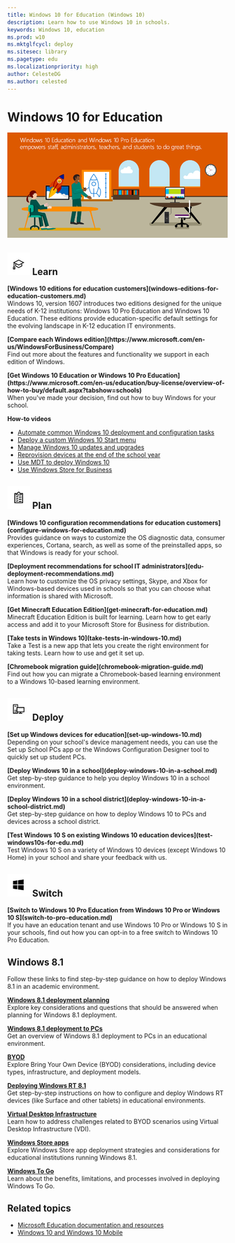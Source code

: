 ```yaml
---
title: Windows 10 for Education (Windows 10)
description: Learn how to use Windows 10 in schools.
keywords: Windows 10, education
ms.prod: w10
ms.mktglfcycl: deploy
ms.sitesec: library
ms.pagetype: edu
ms.localizationpriority: high
author: CelesteDG
ms.author: celested
---
```


# Windows 10 for Education

![Windows 10 Education and Windows 10 Pro Education](images/windows-10-for-education-banner.png)

## ![Learn more about Windows](images/education.png) Learn

<p><b>[Windows 10 editions for education customers](windows-editions-for-education-customers.md)</b><br />Windows 10, version 1607 introduces two editions designed for the unique needs of K-12 institutions: Windows 10 Pro Education and Windows 10 Education. These editions provide education-specific default settings for the evolving landscape in K-12 education IT environments.</p>
<p><b>[Compare each Windows edition](https://www.microsoft.com/en-us/WindowsForBusiness/Compare)</b><br />Find out more about the features and functionality we support in each edition of Windows.</p>
<p><b>[Get Windows 10 Education or Windows 10 Pro Education](https://www.microsoft.com/en-us/education/buy-license/overview-of-how-to-buy/default.aspx?tabshow=schools)</b><br />When you've made your decision, find out how to buy Windows for your school.</p>
<p><b>How-to videos</b><br />
<ul>
  <li><a href="https://technet.microsoft.com/en-us/windows/mt723345" target="_blank">Automate common Windows 10 deployment and configuration tasks</a></li>
  <li><a href="https://technet.microsoft.com/en-us/windows/mt723346" target="_blank">Deploy a custom Windows 10 Start menu</a></li>
  <li><a href="https://technet.microsoft.com/en-us/windows/mt723347" target="_blank">Manage Windows 10 updates and upgrades</a></li>
  <li><a href="https://technet.microsoft.com/en-us/windows/mt723344" target="_blank">Reprovision devices at the end of the school year</a></li>  <li><a href="https://technet.microsoft.com/en-us/windows/mt723343" target="_blank">Use MDT to deploy Windows 10</a></li>
  <li><a href="https://technet.microsoft.com/en-us/windows/mt723348" target="_blank">Use Windows Store for Business</a></li>
</ul>
</p>

## ![Plan for Windows 10 in your school](images/clipboard.png) Plan

<p><b>[Windows 10 configuration recommendations for education customers](configure-windows-for-education.md)</b><br />Provides guidance on ways to customize the OS diagnostic data, consumer experiences, Cortana, search, as well as some of the preinstalled apps, so that Windows is ready for your school.</p>
<p><b>[Deployment recommendations for school IT administrators](edu-deployment-recommendations.md)</b><br />Learn how to customize the OS privacy settings, Skype, and Xbox for Windows-based devices used in schools so that you can choose what information is shared with Microsoft.</p>
<b>[Get Minecraft Education Edition](get-minecraft-for-education.md)</b><br />Minecraft Education Edition is built for learning. Learn how to get early access and add it to your Microsoft Store for Business for distribution.</p></div>
<div class="side-by-side-content-right"><p><b>[Take tests in Windows 10](take-tests-in-windows-10.md)</b><br />Take a Test is a new app that lets you create the right environment for taking tests. Learn how to use and get it set up.</p>
<p><b>[Chromebook migration guide](chromebook-migration-guide.md)</b><br />Find out how you can migrate a Chromebook-based learning environment to a Windows 10-based learning environment.</p>

## ![Deploy Windows 10 for Education](images/PCicon.png) Deploy

<p><b>[Set up Windows devices for education](set-up-windows-10.md)</b><br />Depending on your school's device management needs, you can use the Set up School PCs app or the Windows Configuration Designer tool to quickly set up student PCs.</p>
<p><b>[Deploy Windows 10 in a school](deploy-windows-10-in-a-school.md)</b><br />Get step-by-step guidance to help you deploy Windows 10 in a school environment.</p>
<p><b>[Deploy Windows 10 in a school district](deploy-windows-10-in-a-school-district.md)</b><br />Get step-by-step guidance on how to deploy Windows 10 to PCs and devices across a school district.</p>
<p><b>[Test Windows 10 S on existing Windows 10 education devices](test-windows10s-for-edu.md)</b><br />Test Windows 10 S on a variety of Windows 10 devices (except Windows 10 Home) in your school and share your feedback with us.</p>
<!--
<p><b><a href="https://technet.microsoft.com/en-us/windows/mt574244" target="_blank">Try it out: Windows 10 deployment (for education)</a></b><br />Learn how to upgrade devices running the Windows 7 operating system to Windows 10 Anniversary Update, and how to manage devices, apps, and users in Windows 10 Anniversary Update.<br /><br />For the best experience, use this guide in tandem with the <a href="https://vlabs.holsystems.com/vlabs/technet?eng=VLabs&auth=none&src=vlabs&altadd=true&labid=20949&lod=true" target="_blank">TechNet Virtual Lab: IT Pro Try-It-Out</a>.</p>
-->

## ![Switch to Windows 10 for Education](images/windows.png) Switch

<p><b>[Switch to Windows 10 Pro Education from Windows 10 Pro or Windows 10 S](switch-to-pro-education.md)</b><br />If you have an education tenant and use Windows 10 Pro or Windows 10 S in your schools, find out how you can opt-in to a free switch to Windows 10 Pro Education.</p>


## Windows 8.1

Follow these links to find step-by-step guidance on how to deploy Windows 8.1 in an academic environment.

<p><b><a href="https://technet.microsoft.com/library/dn645509.aspx" target="_blank">Windows 8.1 deployment planning</a></b><br />Explore key considerations and questions that should be answered when planning for Windows 8.1 deployment.</p>
<p><b><a href="https://technet.microsoft.com/library/dn645528.aspx" target="_blank">Windows 8.1 deployment to PCs</a></b><br />Get an overview of Windows 8.1 deployment to PCs in an educational environment.</p>
<p><b><a href="https://technet.microsoft.com/library/dn645510.aspx" target="_blank">BYOD</a></b><br />Explore Bring Your Own Device (BYOD) considerations, including device types, infrastructure, and deployment models.</p>
<p><b><a href="https://technet.microsoft.com/library/dn645488.aspx" target="_blank">Deploying Windows RT 8.1</a></b><br />Get step-by-step instructions on how to configure and deploy Windows RT devices (like Surface and other tablets) in educational environments.</p>
<p><b><a href="https://technet.microsoft.com/library/dn645483.aspx" target="_blank">Virtual Desktop Infrastructure</a></b><br />Learn how to address challenges related to BYOD scenarios using Virtual Desktop Infrastructure (VDI).</p>
<p><b><a href="https://technet.microsoft.com/library/dn645532.aspx" target="_blank">Windows Store apps</a></b><br />Explore Windows Store app deployment strategies and considerations for educational institutions running Windows 8.1.</p>
<p><b><a href="https://technet.microsoft.com/library/dn645486.aspx" target="_blank">Windows To Go</a></b><br />Learn about the benefits, limitations, and processes involved in deploying Windows To Go.</p>

## Related topics
- [Microsoft Education documentation and resources](https://docs.microsoft.com/education)
- [Windows 10 and Windows 10 Mobile](https://technet.microsoft.com/itpro/windows/index)
